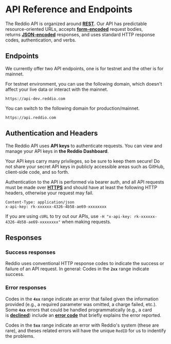 # **API Reference and Endpoints**

The Reddio API is organized around **[REST](http://en.wikipedia.org/wiki/Representational_State_Transfer)**. Our API has predictable resource-oriented URLs, accepts **[form-encoded](https://en.wikipedia.org/wiki/POST_(HTTP)#Use_for_submitting_web_forms)** request bodies, returns **[JSON-encoded](http://www.json.org/)** responses, and uses standard HTTP response codes, authentication, and verbs.

## Endpoints

We currently offer two API endpoints, one is for testnet and the other is for mainnet.

For testnet environment, you can use the following domain, which doesn't affect your live data or interact with the mainnet.

```
https://api-dev.reddio.com
```

You can switch to the following domain for production/mainnet.

```
https://api.reddio.com
```

## Authentication and Headers

The Reddio API uses **API keys** to authenticate requests. You can view and manage your API keys in **the Reddio Dashboard**.

Your API keys carry many privileges, so be sure to keep them secure! Do not share your secret API keys in publicly accessible areas such as GitHub, client-side code, and so forth.

Authentication to the API is performed via bearer auth, and all API requests must be made over **[HTTPS](http://en.wikipedia.org/wiki/HTTP_Secure)** and should have at least the following HTTP headers, otherwise your request may fail.

```
Content-Type: application/json
x-api-key: rk-xxxxxx-4326-4b58-ae69-xxxxxxxx
```

If you are using `cURL` to try out our APIs, use `-H "x-api-key: rk-xxxxxx-4326-4b58-ae69-xxxxxxxx"` when making requests.

## Responses

### Success responses

Reddio uses conventional HTTP response codes to indicate the success or failure of an API request. In general: Codes in the **`2xx`** range indicate success. 

### Error responses

Codes in the **`4xx`** range indicate an error that failed given the information provided (e.g., a required parameter was omitted, a charge failed, etc.). Some **`4xx`** errors that could be handled programmatically (e.g., a card is **[declined](https://stripe.com/docs/declines)**) include an **[error code](https://stripe.com/docs/error-codes)** that briefly explains the error reported.

Codes in the **`5xx`** range indicate an error with Reddio's system (these are rare), and theses related errors will have the unique `RedID` for us to indentify the problems.
